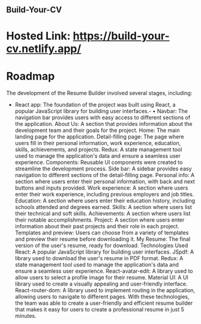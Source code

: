 ## Build-Your-CV
# Hosted Link: https://build-your-cv.netlify.app/

# Roadmap
The development of the Resume Builder involved several stages, including:

* React app: The foundation of the project was built using React, a popular JavaScript library for building user interfaces.-
• Navbar: The navigation bar provides users with easy access to different sections of the application.
About Us: A section that provides information about the development team and their goals for the project.
Home: The main landing page for the application.
Detail-filling page: The page where users fill in their personal information, work experience, education, skills, achievements, and projects.
Redux: A state management tool used to manage the application's data and ensure a seamless user experience.
Components: Reusable UI components were created to streamline the development process.
Side bar: A sidebar provides easy navigation to different sections of the detail-filling page.
Personal info: A section where users enter their personal information, with back and next buttons and inputs provided.
Work experience: A section where users enter their work experience, including previous employers and job titles.
Education: A section where users enter their education history, including schools attended and degrees earned.
Skills: A section where users list their technical and soft skills.
Achievements: A section where users list their notable accomplishments.
Project: A section where users enter information about their past projects and their role in each project.
Templates and preview: Users can choose from a variety of templates and preview their resume before downloading it.
My Resume: The final version of the user's resume, ready for download.
Technologies Used
React: A popular JavaScript library for building user interfaces.
JSpdf: A library used to download the user's resume in PDF format.
Redux: A state management tool used to manage the application's data and ensure a seamless user experience.
React-avatar-edit: A library used to allow users to select a profile image for their resume.
Material UI: A UI library used to create a visually appealing and user-friendly interface.
React-router-dom: A library used to implement routing in the application, allowing users to navigate to different pages.
With these technologies, the team was able to create a user-friendly and efficient resume builder that makes it easy for users to create a professional resume in just 5 minutes.
